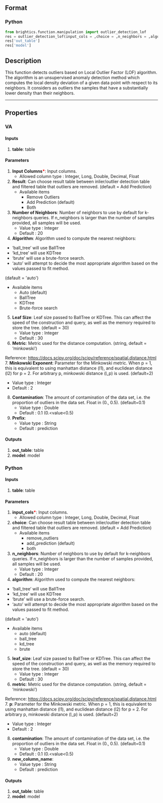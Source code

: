 ## Format
### Python
```python
from brightics.function.manipulation import outlier_detection_lof
res = outlier_detection_lof(input_cols = ,choice = ,n_neighbors = ,algorithm = ,leaf_size = ,metric = ,p = ,contamination = ,new_column_name = )
res['out_table']
res['model']
```

## Description
This function detects outliers based on Local Outlier Factor (LOF) algorithm. The algorithm is an unsupervised anomaly detection method which computes the local density deviation of a given data point with respect to its neighbors. It considers as outliers the samples that have a substantially lower density than their neighbors.

---

## Properties
### VA
#### Inputs
1. **table**: table

#### Parameters
1. **Input Columns**<b style="color:red">*</b>: Input columns.
   - Allowed column type : Integer, Long, Double, Decimal, Float
2. **Result**: Can choose result table between inlier/outlier detection table and filtered table that outliers are removed. (default = Add Prediction)
   - Available items
      - Remove Outliers
      - Add Prediction (default)
      - Both
3. **Number of Neighbors**: Number of neighbors to use by default for k-neighbors queries. If n_neighbors is larger than the number of samples provided, all samples will be used.
   - Value type : Integer
   - Default : 20
4. **Algorithm**: Algorithm used to compute the nearest neighbors:

- ‘ball_tree’ will use BallTree
- ‘kd_tree’ will use KDTree
- ‘brute’ will use a brute-force search.
- ‘auto’ will attempt to decide the most appropriate algorithm based on the values passed to fit method.

(dafault = 'auto')
   - Available items
      - Auto (default)
      - BallTree
      - KDTree
      - Brute-force search
5. **Leaf Size**: Leaf size passed to BallTree or KDTree. This can affect the speed of the construction and query, as well as the memory required to store the tree. (default = 30)
   - Value type : Integer
   - Default : 30
6. **Metric**: Metric used for the distance computation. (string, default = ‘minkowski’)

Reference: https://docs.scipy.org/doc/scipy/reference/spatial.distance.html
7. **Minkowski Exponent**: Parameter for the Minkowski metric. When p = 1, this is equivalent to using manhattan distance (l1), and euclidean distance (l2) for p = 2. For arbitrary p, minkowski distance (l_p) is used. (default=2)
   - Value type : Integer
   - Default : 2
8. **Contamination**: The amount of contamination of the data set, i.e. the proportion of outliers in the data set. Float in (0., 0.5). (default=0.1)
   - Value type : Double
   - Default : 0.1 (0.<value<0.5)
9. **Prefix**: 
   - Value type : String
   - Default : prediction

#### Outputs
1. **out_table**: table
2. **model**: model

### Python
#### Inputs
1. **table**: table

#### Parameters
1. **input_cols**<b style="color:red">*</b>: Input columns.
   - Allowed column type : Integer, Long, Double, Decimal, Float
2. **choice**: Can choose result table between inlier/outlier detection table and filtered table that outliers are removed. (default = Add Prediction)
   - Available items
      - remove_outliers
      - add_prediction (default)
      - both
3. **n_neighbors**: Number of neighbors to use by default for k-neighbors queries. If n_neighbors is larger than the number of samples provided, all samples will be used.
   - Value type : Integer
   - Default : 20
4. **algorithm**: Algorithm used to compute the nearest neighbors:

- ‘ball_tree’ will use BallTree
- ‘kd_tree’ will use KDTree
- ‘brute’ will use a brute-force search.
- ‘auto’ will attempt to decide the most appropriate algorithm based on the values passed to fit method.

(dafault = 'auto')
   - Available items
      - auto (default)
      - ball_tree
      - kd_tree
      - brute
5. **leaf_size**: Leaf size passed to BallTree or KDTree. This can affect the speed of the construction and query, as well as the memory required to store the tree. (default = 30)
   - Value type : Integer
   - Default : 30
6. **metric**: Metric used for the distance computation. (string, default = ‘minkowski’)

Reference: https://docs.scipy.org/doc/scipy/reference/spatial.distance.html
7. **p**: Parameter for the Minkowski metric. When p = 1, this is equivalent to using manhattan distance (l1), and euclidean distance (l2) for p = 2. For arbitrary p, minkowski distance (l_p) is used. (default=2)
   - Value type : Integer
   - Default : 2
8. **contamination**: The amount of contamination of the data set, i.e. the proportion of outliers in the data set. Float in (0., 0.5). (default=0.1)
   - Value type : Double
   - Default : 0.1 (0.<value<0.5)
9. **new_column_name**: 
   - Value type : String
   - Default : prediction

#### Outputs
1. **out_table**: table
2. **model**: model

